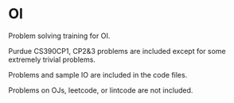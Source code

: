 # OI
Problem solving training for OI.

Purdue CS390CP1, CP2&3 problems are included except for some extremely trivial problems.

Problems and sample IO are included in the code files.

Problems on OJs, leetcode, or lintcode are not included.
